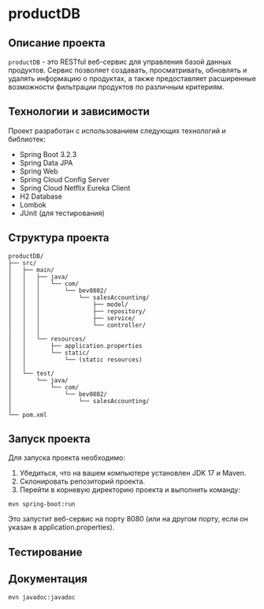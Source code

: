 # productDB

## Описание проекта

`productDB` - это RESTful веб-сервис для управления базой данных продуктов. Сервис позволяет создавать, просматривать, обновлять и удалять информацию о продуктах, а также предоставляет расширенные возможности фильтрации продуктов по различным критериям.

## Технологии и зависимости

Проект разработан с использованием следующих технологий и библиотек:

- Spring Boot 3.2.3
- Spring Data JPA
- Spring Web
- Spring Cloud Config Server
- Spring Cloud Netflix Eureka Client
- H2 Database
- Lombok
- JUnit (для тестирования)

## Структура проекта
```shell
productDB/
├── src/
│   ├── main/
│   │   ├── java/
│   │   │   └── com/
│   │   │       └── bev0802/
│   │   │           └── salesAccounting/
│   │   │               ├── model/
│   │   │               ├── repository/
│   │   │               ├── service/
│   │   │               └── controller/
│   │   │
│   │   └── resources/
│   │       ├── application.properties
│   │       └── static/
│   │           └── (static resources)
│   │
│   └── test/
│       └── java/
│           └── com/
│               └── bev0802/
│                   └── salesAccounting/
│
└── pom.xml
```
## Запуск проекта

Для запуска проекта необходимо:

1. Убедиться, что на вашем компьютере установлен JDK 17 и Maven.
2. Склонировать репозиторий проекта.
3. Перейти в корневую директорию проекта и выполнить команду:

```shell
mvn spring-boot:run
```
Это запустит веб-сервис на порту 8080 (или на другом порту, если он указан в application.properties).

## Тестирование

## Документация

```shell
mvn javadoc:javadoc
```